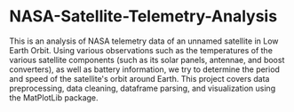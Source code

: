 # NASA-Satellite-Telemetry-Analysis
This is an analysis of NASA telemetry data of an unnamed satellite in Low Earth Orbit. Using various observations such as the temperatures of the various satellite components (such as its solar panels, antennae, and boost converters), as well as battery information, we try to determine the period and speed of the satellite's orbit around Earth. This project covers data preprocessing, data cleaning, dataframe parsing, and visualization using the MatPlotLib package.
